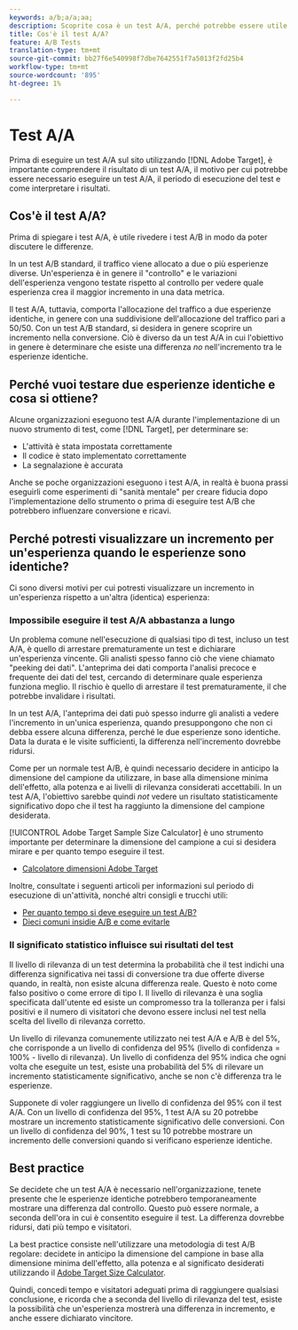 ```yaml
---
keywords: a/b;a/a;aa;
description: Scoprite cosa è un test A/A, perché potrebbe essere utile eseguire un test A/A, quanto tempo eseguire il test e come interpretare i risultati.
title: Cos'è il test A/A?
feature: A/B Tests
translation-type: tm+mt
source-git-commit: bb27f6e540998f7dbe7642551f7a5013f2fd25b4
workflow-type: tm+mt
source-wordcount: '895'
ht-degree: 1%

---
```



# Test A/A

Prima di eseguire un test A/A sul sito utilizzando [!DNL Adobe Target], è importante comprendere il risultato di un test A/A, il motivo per cui potrebbe essere necessario eseguire un test A/A, il periodo di esecuzione del test e come interpretare i risultati.

## Cos&#39;è il test A/A?

Prima di spiegare i test A/A, è utile rivedere i test A/B in modo da poter discutere le differenze.

In un test A/B standard, il traffico viene allocato a due o più esperienze diverse. Un&#39;esperienza è in genere il &quot;controllo&quot; e le variazioni dell&#39;esperienza vengono testate rispetto al controllo per vedere quale esperienza crea il maggior incremento in una data metrica.

Il test A/A, tuttavia, comporta l&#39;allocazione del traffico a due esperienze identiche, in genere con una suddivisione dell&#39;allocazione del traffico pari a 50/50. Con un test A/B standard, si desidera in genere scoprire un incremento nella conversione. Ciò è diverso da un test A/A in cui l&#39;obiettivo in genere è determinare che esiste una differenza *no* nell&#39;incremento tra le esperienze identiche.

## Perché vuoi testare due esperienze identiche e cosa si ottiene?

Alcune organizzazioni eseguono test A/A durante l&#39;implementazione di un nuovo strumento di test, come [!DNL Target], per determinare se:

* L&#39;attività è stata impostata correttamente
* Il codice è stato implementato correttamente
* La segnalazione è accurata

Anche se poche organizzazioni eseguono i test A/A, in realtà è buona prassi eseguirli come esperimenti di &quot;sanità mentale&quot; per creare fiducia dopo l&#39;implementazione dello strumento o prima di eseguire test A/B che potrebbero influenzare conversione e ricavi.

## Perché potresti visualizzare un incremento per un&#39;esperienza quando le esperienze sono identiche?

Ci sono diversi motivi per cui potresti visualizzare un incremento in un&#39;esperienza rispetto a un&#39;altra (identica) esperienza:

### Impossibile eseguire il test A/A abbastanza a lungo

Un problema comune nell&#39;esecuzione di qualsiasi tipo di test, incluso un test A/A, è quello di arrestare prematuramente un test e dichiarare un&#39;esperienza vincente. Gli analisti spesso fanno ciò che viene chiamato &quot;peeking dei dati&quot;. L&#39;anteprima dei dati comporta l&#39;analisi precoce e frequente dei dati del test, cercando di determinare quale esperienza funziona meglio. Il rischio è quello di arrestare il test prematuramente, il che potrebbe invalidare i risultati.

In un test A/A, l&#39;anteprima dei dati può spesso indurre gli analisti a vedere l&#39;incremento in un&#39;unica esperienza, quando presuppongono che non ci debba essere alcuna differenza, perché le due esperienze sono identiche. Data la durata e le visite sufficienti, la differenza nell&#39;incremento dovrebbe ridursi.

Come per un normale test A/B, è quindi necessario decidere in anticipo la dimensione del campione da utilizzare, in base alla dimensione minima dell&#39;effetto, alla potenza e ai livelli di rilevanza considerati accettabili. In un test A/A, l&#39;obiettivo sarebbe quindi *not* vedere un risultato statisticamente significativo dopo che il test ha raggiunto la dimensione del campione desiderata.

[!UICONTROL  Adobe Target Sample Size Calculator] è uno strumento importante per determinare la dimensione del campione a cui si desidera mirare e per quanto tempo eseguire il test.

* [Calcolatore  dimensioni Adobe Target](/help/c-activities/t-test-ab/sample-size-determination.md#section_6B8725BD704C4AFE939EF2A6B6E834E6)

Inoltre, consultate i seguenti articoli per informazioni sul periodo di esecuzione di un&#39;attività, nonché altri consigli e trucchi utili:

* [Per quanto tempo si deve eseguire un test A/B?](/help/c-activities/t-test-ab/sample-size-determination.md)
* [Dieci comuni insidie A/B e come evitarle](/help/c-activities/t-test-ab/common-ab-testing-pitfalls.md)

### Il significato statistico influisce sui risultati del test

Il livello di rilevanza di un test determina la probabilità che il test indichi una differenza significativa nei tassi di conversione tra due offerte diverse quando, in realtà, non esiste alcuna differenza reale. Questo è noto come falso positivo o come errore di tipo I. Il livello di rilevanza è una soglia specificata dall&#39;utente ed esiste un compromesso tra la tolleranza per i falsi positivi e il numero di visitatori che devono essere inclusi nel test nella scelta del livello di rilevanza corretto.

Un livello di rilevanza comunemente utilizzato nei test A/A e A/B è del 5%, che corrisponde a un livello di confidenza del 95% (livello di confidenza = 100% - livello di rilevanza). Un livello di confidenza del 95% indica che ogni volta che eseguite un test, esiste una probabilità del 5% di rilevare un incremento statisticamente significativo, anche se non c&#39;è differenza tra le esperienze.

Supponete di voler raggiungere un livello di confidenza del 95% con il test A/A. Con un livello di confidenza del 95%, 1 test A/A su 20 potrebbe mostrare un incremento statisticamente significativo delle conversioni. Con un livello di confidenza del 90%, 1 test su 10 potrebbe mostrare un incremento delle conversioni quando si verificano esperienze identiche.

## Best practice

Se decidete che un test A/A è necessario nell&#39;organizzazione, tenete presente che le esperienze identiche potrebbero temporaneamente mostrare una differenza dal controllo. Questo può essere normale, a seconda dell&#39;ora in cui è consentito eseguire il test. La differenza dovrebbe ridursi, dati più tempo e visitatori.

La best practice consiste nell&#39;utilizzare una metodologia di test A/B regolare: decidete in anticipo la dimensione del campione in base alla dimensione minima dell&#39;effetto, alla potenza e al significato desiderati utilizzando il [ Adobe Target Size Calculator](/help/c-activities/t-test-ab/sample-size-determination.md#section_6B8725BD704C4AFE939EF2A6B6E834E6).

Quindi, concedi tempo e visitatori adeguati prima di raggiungere qualsiasi conclusione, e ricorda che a seconda del livello di rilevanza del test, esiste la possibilità che un&#39;esperienza mostrerà una differenza in incremento, e anche essere dichiarato vincitore.
